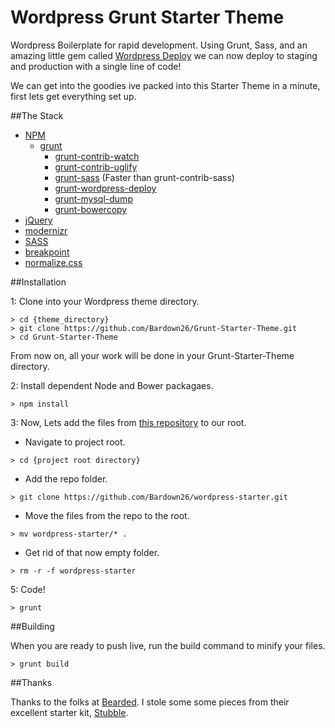 Wordpress Grunt Starter Theme
=============================

Wordpress Boilerplate for rapid development. Using Grunt, Sass, and an amazing little gem called [Wordpress Deploy](https://www.npmjs.com/package/grunt-wordpress-deploy) we can now deploy to staging and production with a single line of code!

We can get into the goodies ive packed into this Starter Theme in a minute, first lets get everything set up.

##The Stack

* [NPM](https://npmjs.org/)
  * [grunt](http://gruntjs.com/)
    * [grunt-contrib-watch](https://github.com/gruntjs/grunt-contrib-watch)
    * [grunt-contrib-uglify](https://github.com/gruntjs/grunt-contrib-uglify)
    * [grunt-sass](https://www.npmjs.com/package/grunt-sass) (Faster than grunt-contrib-sass)
    * [grunt-wordpress-deploy](https://www.npmjs.com/package/grunt-wordpress-deploy)
    * [grunt-mysql-dump](https://www.npmjs.com/package/grunt-mysql-dump)
    * [grunt-bowercopy](https://www.npmjs.com/package/grunt-bowercopy)
* [jQuery](http://jquery.com/)
* [modernizr](http://modernizr.com/)
* [SASS](http://sass-lang.com/)
* [breakpoint](http://breakpoint-sass.com/)
* [normalize.css](http://necolas.github.com/normalize.css/)

<!-- create new folder whereever you store your websites, and then 
    git clone https://github.com/Bardown26/WordPress.git
 -->

##Installation 

1: Clone into your Wordpress theme directory.

```Shell
> cd {theme_directory}
> git clone https://github.com/Bardown26/Grunt-Starter-Theme.git
> cd Grunt-Starter-Theme
```
From now on, all your work will be done in your Grunt-Starter-Theme directory.

2: Install dependent Node and Bower packagaes.

```Shell
> npm install
```

3: Now, Lets add the files from [this repository](https://github.com/Bardown26/wordpress-starter.git) to our root.

* Navigate to project root.
```Shell
> cd {project root directory}
```

* Add the repo folder.
```Shell
> git clone https://github.com/Bardown26/wordpress-starter.git
```

* Move the files from the repo to the root.
```Shell
> mv wordpress-starter/* .
```

* Get rid of that now empty folder.
```Shell
> rm -r -f wordpress-starter
```

5: Code!

```Shell
> grunt
```

##Building

When you are ready to push live, run the build command to minify your files.

```Shell
> grunt build
```

##Thanks

Thanks to the folks at [Bearded](http://bearded.com/). I stole some some pieces from their excellent starter kit, [Stubble](https://github.com/beardedstudio/stubble?source=cc).